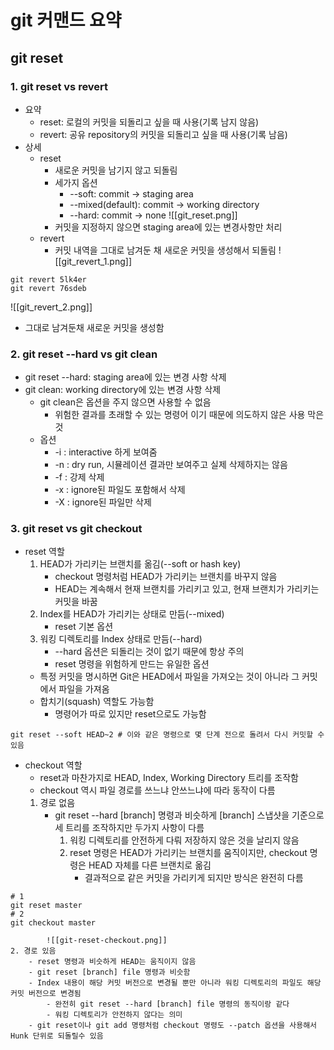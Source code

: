 # git 커맨드 요약
## git reset
### 1. git reset vs revert
- 요약
	- reset: 로컬의 커밋을 되돌리고 싶을 때 사용(기록 남지 않음)
	- revert: 공유 repository의 커밋을 되돌리고 싶을 때 사용(기록 남음)
- 상세
	- reset
		- 새로운 커밋을 남기지 않고 되돌림
		- 세가지 옵션
			- --soft: commit -> staging area
			- --mixed(default): commit -> working directory
			- --hard: commit -> none
	![[git_reset.png]]
		- 커밋을 지정하지 않으면 staging area에 있는 변경사항만 처리
	- revert
		- 커밋 내역을 그대로 남겨둔 채 새로운 커밋을 생성해서 되돌림
		![[git_revert_1.png]]
```shell
git revert 5lk4er
git revert 76sdeb
```
![[git_revert_2.png]]
- 그대로 남겨둔채 새로운 커밋을 생성함

### 2. git reset --hard vs git clean
- git reset --hard: staging area에 있는 변경 사항 삭제
- git clean: working directory에 있는 변경 사항 삭제
	- git clean은 옵션을 주지 않으면 사용할 수 없음
		- 위험한 결과를 초래할 수 있는 명령어 이기 때문에 의도하지 않은 사용 막은 것
	- 옵션
		- -i : interactive 하게 보여줌
		- -n : dry run, 시뮬레이션 결과만 보여주고 실제 삭제하지는 않음
		- -f : 강제 삭제
		- -x : ignore된 파일도 포함해서 삭제
		- -X :  ignore된 파일만 삭제

### 3. git reset vs git checkout
- reset 역할
	1. HEAD가 가리키는 브랜치를 옮김(--soft or hash key)
		- checkout 명령처럼 HEAD가 가리키는 브랜치를 바꾸지 않음
		- HEAD는 계속해서 현재 브랜치를 가리키고 있고, 현재 브랜치가 가리키는 커밋을 바꿈
	2. Index를 HEAD가 가리키는 상태로 만듬(--mixed)
		- reset 기본 옵션
	3. 워킹 디렉토리를 Index 상태로 만듬(--hard)
		- --hard 옵션은 되돌리는 것이 없기 때문에 항상 주의
		- reset 명령을 위험하게 만드는 유일한 옵션
	- 특정 커밋을 명시하면 Git은 HEAD에서 파일을 가져오는 것이 아니라 그 커밋에서 파일을 가져옴
	 - 합치기(squash) 역할도 가능함
		 - 명령어가 따로 있지만 reset으로도 가능함
``` shell
git reset --soft HEAD~2 # 이와 같은 명령으로 몇 단계 전으로 돌려서 다시 커밋할 수 있음
```
- checkout 역할
	- reset과 마찬가지로 HEAD, Index, Working Directory 트리를 조작함
	- checkout 역시 파일 경로를 쓰느냐 안쓰느냐에 따라 동작이 다름
	1. 경로 없음
		- git reset --hard [branch] 명령과 비슷하게 [branch] 스냅샷을 기준으로 세 트리를 조작하지만 두가지 사항이 다름
			1) 워킹 디렉토리를 안전하게 다뤄 저장하지 않은 것을 날리지 않음
			2) reset 명령은 HEAD가 가리키는 브랜치를 움직이지만, checkout 명령은 HEAD 자체를 다른 브랜치로 옮김
				- 결과적으로 같은 커밋을 가리키게 되지만 방식은 완전히 다름
``` shell
# 1
git reset master
# 2
git checkout master

```
			![[git-reset-checkout.png]]
	2. 경로 있음
		- reset 명령과 비슷하게 HEAD는 움직이지 않음
		- git reset [branch] file 명령과 비슷함
		- Index 내용이 해당 커밋 버전으로 변경될 뿐만 아니라 워킹 디렉토리의 파일도 해당 커밋 버전으로 변경됨
			- 완전히 git reset --hard [branch] file 명령의 동직이랑 같다
			- 워킹 디렉토리가 안전하지 않다는 의미
		- git reset이나 git add 명령처럼 checkout 명령도 --patch 옵션을 사용해서 Hunk 단위로 되돌릴수 있음